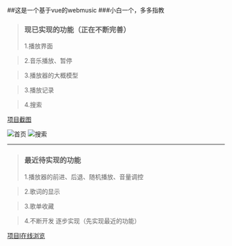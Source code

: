 ##这是一个基于vue的webmusic
###小白一个，多多指教

> ### 现已实现的功能（正在不断完善）
> 1.播放界面

> 2.音乐播放、暂停

> 3.播放器的大概模型

> 3.播放记录

> 4.搜索

[项目截图]()

![首页](https://s2.ax1x.com/2019/04/22/Ekjr2q.png)
![搜索](https://s2.ax1x.com/2019/04/22/EkjbqO.png)


---


> ### 最近待实现的功能
> 1.播放器的前进、后退、随机播放、音量调控

> 2.歌词的显示

> 3.歌单收藏

> 4.不断开发 逐步实现（先实现最近的功能）



[项目l在线浏览](http://www.umcoder.com)

